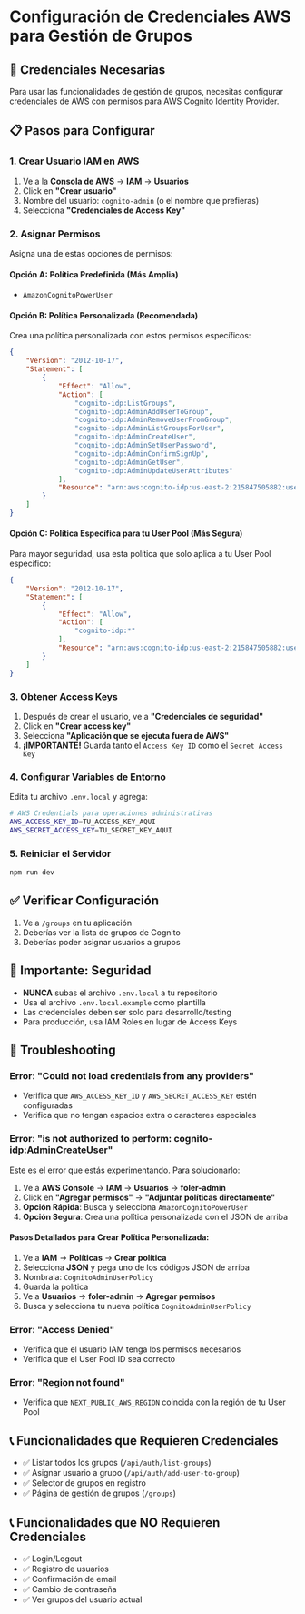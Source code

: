 # Configuración de Credenciales AWS para Gestión de Grupos

## 🔐 Credenciales Necesarias

Para usar las funcionalidades de gestión de grupos, necesitas configurar credenciales de AWS con permisos para AWS Cognito Identity Provider.

## 📋 Pasos para Configurar

### 1. Crear Usuario IAM en AWS

1. Ve a la **Consola de AWS** → **IAM** → **Usuarios**
2. Click en **"Crear usuario"**
3. Nombre del usuario: `cognito-admin` (o el nombre que prefieras)
4. Selecciona **"Credenciales de Access Key"**

### 2. Asignar Permisos

Asigna una de estas opciones de permisos:

#### Opción A: Política Predefinida (Más Amplia)
- `AmazonCognitoPowerUser`

#### Opción B: Política Personalizada (Recomendada)
Crea una política personalizada con estos permisos específicos:

```json
{
    "Version": "2012-10-17",
    "Statement": [
        {
            "Effect": "Allow",
            "Action": [
                "cognito-idp:ListGroups",
                "cognito-idp:AdminAddUserToGroup",
                "cognito-idp:AdminRemoveUserFromGroup",
                "cognito-idp:AdminListGroupsForUser",
                "cognito-idp:AdminCreateUser",
                "cognito-idp:AdminSetUserPassword",
                "cognito-idp:AdminConfirmSignUp",
                "cognito-idp:AdminGetUser",
                "cognito-idp:AdminUpdateUserAttributes"
            ],
            "Resource": "arn:aws:cognito-idp:us-east-2:215847505882:userpool/us-east-2_ocU3TCWoA"
        }
    ]
}
```

#### Opción C: Política Específica para tu User Pool (Más Segura)
Para mayor seguridad, usa esta política que solo aplica a tu User Pool específico:

```json
{
    "Version": "2012-10-17",
    "Statement": [
        {
            "Effect": "Allow",
            "Action": [
                "cognito-idp:*"
            ],
            "Resource": "arn:aws:cognito-idp:us-east-2:215847505882:userpool/us-east-2_ocU3TCWoA"
        }
    ]
}
```

### 3. Obtener Access Keys

1. Después de crear el usuario, ve a **"Credenciales de seguridad"**
2. Click en **"Crear access key"**
3. Selecciona **"Aplicación que se ejecuta fuera de AWS"**
4. **¡IMPORTANTE!** Guarda tanto el `Access Key ID` como el `Secret Access Key`

### 4. Configurar Variables de Entorno

Edita tu archivo `.env.local` y agrega:

```bash
# AWS Credentials para operaciones administrativas
AWS_ACCESS_KEY_ID=TU_ACCESS_KEY_AQUI
AWS_SECRET_ACCESS_KEY=TU_SECRET_KEY_AQUI
```

### 5. Reiniciar el Servidor

```bash
npm run dev
```

## ✅ Verificar Configuración

1. Ve a `/groups` en tu aplicación
2. Deberías ver la lista de grupos de Cognito
3. Deberías poder asignar usuarios a grupos

## 🚨 Importante: Seguridad

- **NUNCA** subas el archivo `.env.local` a tu repositorio
- Usa el archivo `.env.local.example` como plantilla
- Las credenciales deben ser solo para desarrollo/testing
- Para producción, usa IAM Roles en lugar de Access Keys

## 🔧 Troubleshooting

### Error: "Could not load credentials from any providers"
- Verifica que `AWS_ACCESS_KEY_ID` y `AWS_SECRET_ACCESS_KEY` estén configuradas
- Verifica que no tengan espacios extra o caracteres especiales

### Error: "is not authorized to perform: cognito-idp:AdminCreateUser"
Este es el error que estás experimentando. Para solucionarlo:

1. Ve a **AWS Console** → **IAM** → **Usuarios** → **foler-admin**
2. Click en **"Agregar permisos"** → **"Adjuntar políticas directamente"**
3. **Opción Rápida**: Busca y selecciona `AmazonCognitoPowerUser`
4. **Opción Segura**: Crea una política personalizada con el JSON de arriba

#### Pasos Detallados para Crear Política Personalizada:

1. Ve a **IAM** → **Políticas** → **Crear política**
2. Selecciona **JSON** y pega uno de los códigos JSON de arriba
3. Nombrala: `CognitoAdminUserPolicy`
4. Guarda la política
5. Ve a **Usuarios** → **foler-admin** → **Agregar permisos**
6. Busca y selecciona tu nueva política `CognitoAdminUserPolicy`

### Error: "Access Denied"
- Verifica que el usuario IAM tenga los permisos necesarios
- Verifica que el User Pool ID sea correcto

### Error: "Region not found"
- Verifica que `NEXT_PUBLIC_AWS_REGION` coincida con la región de tu User Pool

## 📞 Funcionalidades que Requieren Credenciales

- ✅ Listar todos los grupos (`/api/auth/list-groups`)
- ✅ Asignar usuario a grupo (`/api/auth/add-user-to-group`)
- ✅ Selector de grupos en registro
- ✅ Página de gestión de grupos (`/groups`)

## 📞 Funcionalidades que NO Requieren Credenciales

- ✅ Login/Logout
- ✅ Registro de usuarios
- ✅ Confirmación de email
- ✅ Cambio de contraseña
- ✅ Ver grupos del usuario actual